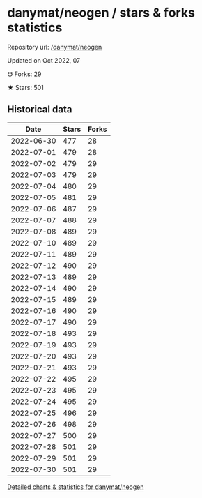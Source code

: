 # danymat/neogen / stars & forks statistics

Repository url: [/danymat/neogen](https://github.com/danymat/neogen)

Updated on Oct 2022, 07

☋ Forks: 29

★ Stars: 501

## Historical data
| Date | Stars | Forks |
|------|-------|-------|
| 2022-06-30 | 477 | 28 | 
| 2022-07-01 | 479 | 28 | 
| 2022-07-02 | 479 | 29 | 
| 2022-07-03 | 479 | 29 | 
| 2022-07-04 | 480 | 29 | 
| 2022-07-05 | 481 | 29 | 
| 2022-07-06 | 487 | 29 | 
| 2022-07-07 | 488 | 29 | 
| 2022-07-08 | 489 | 29 | 
| 2022-07-10 | 489 | 29 | 
| 2022-07-11 | 489 | 29 | 
| 2022-07-12 | 490 | 29 | 
| 2022-07-13 | 489 | 29 | 
| 2022-07-14 | 490 | 29 | 
| 2022-07-15 | 489 | 29 | 
| 2022-07-16 | 490 | 29 | 
| 2022-07-17 | 490 | 29 | 
| 2022-07-18 | 493 | 29 | 
| 2022-07-19 | 493 | 29 | 
| 2022-07-20 | 493 | 29 | 
| 2022-07-21 | 493 | 29 | 
| 2022-07-22 | 495 | 29 | 
| 2022-07-23 | 495 | 29 | 
| 2022-07-24 | 495 | 29 | 
| 2022-07-25 | 496 | 29 | 
| 2022-07-26 | 498 | 29 | 
| 2022-07-27 | 500 | 29 | 
| 2022-07-28 | 501 | 29 | 
| 2022-07-29 | 501 | 29 | 
| 2022-07-30 | 501 | 29 | 


[Detailed charts & statistics for danymat/neogen](https://reviewgithub.com/rep/danymat/neogen)
